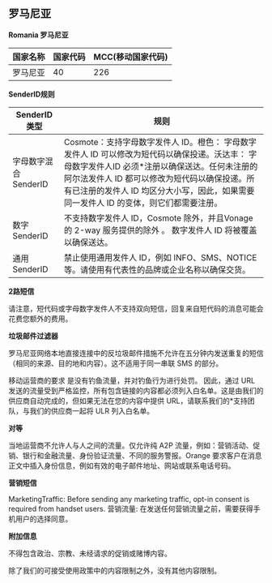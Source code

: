 ## 罗马尼亚

__Romania  罗马尼亚__

| 国家名称 | 国家代码 | MCC(移动国家代码) |
|------|------|-------------|
| 罗马尼亚 | 40   | 226         |

__SenderID规则__

| SenderID类型     | 规则                                                                                                                                                           |
|----------------|--------------------------------------------------------------------------------------------------------------------------------------------------------------|
| 字母数字混合SenderID | Cosmote：支持字母数字发件人 ID。橙色： 字母数字发件人 ID 可以修改为短代码以确保投递。沃达丰： 字母数字发件人ID 必须*注册以确保送达。任何未注册的阿尔法发件人 ID 都可以修改为短代码以确保投递。所有已注册的发件人 ID 均区分大小写，因此，如果需要同一发件人 ID 的变体，则它们都需要注册。 |
| 数字SenderID     | 不支持数字发件人 ID，Cosmote 除外，并且Vonage 的 2-way 服务提供的除外 。 数字发件人 ID 将被覆盖以确保送达。                                                                                        |
| 通用SenderID     | 禁止使用通用发件人 ID，例如 INFO、SMS、NOTICE 等。请使用有代表性的品牌或企业名称以确保交货。                                                                                                      |

__2路短信__

请注意，短代码或字母数字发件人不支持双向短信，回复来自短代码的消息可能会花费您额外的费用。

__垃圾邮件过滤器__

罗马尼亚网络本地直接连接中的反垃圾邮件措施不允许在五分钟内发送重复的短信（相同的来源、目的地和内容）。这不适用于同一串联 SMS 的部分。

移动运营商的要求 是没有钓鱼流量，并对钓鱼行为进行处罚。 因此，通过 URL 发送的流量受到严格监控，所有包含链接的内容都必须列入白名单。这是由我们的供应商自动完成的，但如果无法在您的内容中提供 URL，请联系我们的*支持团队，与我们的供应商一起将 ULR 列入白名单。

__对等__

当地运营商不允许人与人之间的流量。仅允许纯 A2P 流量，例如：营销活动、促销、银行和金融流量、身份验证流量、不同的服务警报。Orange 要求客户在消息正文中插入身份信息，例如有效的电子邮件地址、网站或联系电话号码。

__营销短信__

MarketingTraffic: Before sending any marketing traffic, opt-in consent is required from handset users.
营销流量: 在发送任何营销流量之前，需要获得手机用户的选择同意。

__附加信息__

不得包含政治、宗教、未经请求的促销或赌博内容。

除了我们的可接受使用政策中的内容限制之外，没有其他内容限制。
